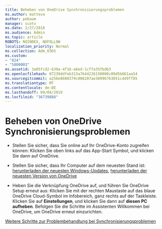 ```yaml
---
title: Beheben von OneDrive Synchronisierungsproblemen
ms.author: matteva
author: pebaum
manager: scotv
ms.date: 2/27/2018
ms.audience: Admin
ms.topic: article
ROBOTS: NOINDEX, NOFOLLOW
localization_priority: Normal
ms.collection: Adm_O365
ms.custom:
- "824"
- "5800003"
ms.assetid: 3a05fcd2-639a-4f16-a6ed-1cffa35fbdb3
ms.openlocfilehash: 07239ddfeb313a7644226150000c09d5b861aa54
ms.sourcegitcommit: a256e8680379c006287ae30996763051c4d9ff85
ms.translationtype: MT
ms.contentlocale: de-DE
ms.lasthandoff: 09/04/2019
ms.locfileid: "36739888"
---
```

# <a name="fix-onedrive-sync-problems"></a>Beheben von OneDrive Synchronisierungsproblemen

- Stellen Sie sicher, dass Sie online auf Ihr OneDrive-Konto zugreifen können: Klicken Sie oben links auf das App-Start Symbol, und klicken Sie dann auf OneDrive.
    
- Stellen Sie sicher, dass Ihr Computer auf dem neuesten Stand ist: [herunterladen der neuesten Windows-Updates](http://go.microsoft.com/fwlink/p/?LinkId=825773), [herunterladen der neuesten Version von OneDrive](https://go.microsoft.com/fwlink/p/?linkid=844652)
    
- Heben Sie die Verknüpfung OneDrive auf, und führen Sie OneDrive Setup erneut aus: Klicken Sie mit der rechten Maustaste auf das blaue OneDrive Cloud-Symbol im Infobereich, ganz rechts auf der Taskleiste. Klicken Sie auf **Einstellungen**, und klicken Sie dann auf **diesen PC aufheben**. Befolgen Sie die Schritte im Assistenten Willkommen bei OneDrive, um OneDrive erneut einzurichten.
    
[Weitere Schritte zur Problembehandlung bei Synchronisierungsproblemen](https://support.office.com/article/fix-onedrive-for-business-sync-problems-207e983e-146d-404c-a994-672ef29e1f90)
  

